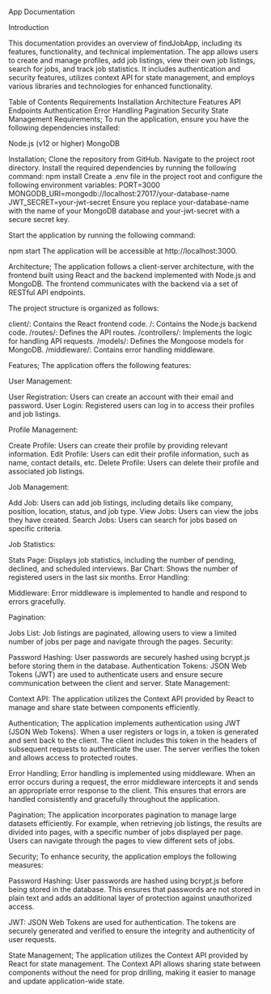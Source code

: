 App Documentation

Introduction

This documentation provides an overview of findJobApp, including its features, functionality, and technical implementation.
The app allows users to create and manage profiles, add job listings, view their own job listings, search for jobs, and track job statistics.
It includes authentication and security features, utilizes context API for state management, and employs various libraries and technologies for enhanced functionality.

Table of Contents
Requirements
Installation
Architecture
Features
API Endpoints
Authentication
Error Handling
Pagination
Security
State Management
Requirements;
To run the application, ensure you have the following dependencies installed:

Node.js (v12 or higher)
MongoDB

Installation;
Clone the repository from GitHub.
Navigate to the project root directory.
Install the required dependencies by running the following command:
npm install
Create a .env file in the project root and configure the following environment variables:
PORT=3000
MONGODB_URI=mongodb://localhost:27017/your-database-name
JWT_SECRET=your-jwt-secret
Ensure you replace your-database-name with the name of your MongoDB database and your-jwt-secret with a secure secret key.

Start the application by running the following command:

npm start
The application will be accessible at http://localhost:3000.

Architecture;
The application follows a client-server architecture, with the frontend built using React and the backend implemented with Node.js and MongoDB.
The frontend communicates with the backend via a set of RESTful API endpoints.

The project structure is organized as follows:

client/: Contains the React frontend code.
/: Contains the Node.js backend code.
/routes/: Defines the API routes.
/controllers/: Implements the logic for handling API requests.
/models/: Defines the Mongoose models for MongoDB.
/middleware/: Contains error handling middleware.

Features;
The application offers the following features:

User Management:

User Registration: Users can create an account with their email and password.
User Login: Registered users can log in to access their profiles and job listings.

Profile Management:

Create Profile: Users can create their profile by providing relevant information.
Edit Profile: Users can edit their profile information, such as name, contact details, etc.
Delete Profile: Users can delete their profile and associated job listings.

Job Management:

Add Job: Users can add job listings, including details like company, position, location, status, and job type.
View Jobs: Users can view the jobs they have created.
Search Jobs: Users can search for jobs based on specific criteria.

Job Statistics:

Stats Page: Displays job statistics, including the number of pending, declined, and scheduled interviews.
Bar Chart: Shows the number of registered users in the last six months.
Error Handling:

Middleware: Error middleware is implemented to handle and respond to errors gracefully.

Pagination:

Jobs List: Job listings are paginated, allowing users to view a limited number of jobs per page and navigate through the pages.
Security:

Password Hashing: User passwords are securely hashed using bcrypt.js before storing them in the database.
Authentication Tokens: JSON Web Tokens (JWT) are used to authenticate users and ensure secure communication between the client and server.
State Management:

Context API: The application utilizes the Context API provided by React to manage and share state between components efficiently.

Authentication;
The application implements authentication using JWT (JSON Web Tokens). When a user registers or logs in, a token is generated and sent back to the client.
The client includes this token in the headers of subsequent requests to authenticate the user. The server verifies the token and allows access to protected routes.

Error Handling;
Error handling is implemented using middleware. When an error occurs during a request, the error middleware intercepts it and 
sends an appropriate error response to the client. This ensures that errors are handled consistently and gracefully throughout the application.

Pagination;
The application incorporates pagination to manage large datasets efficiently. For example, when retrieving job listings, the results are divided into pages,
with a specific number of jobs displayed per page. Users can navigate through the pages to view different sets of jobs.

Security;
To enhance security, the application employs the following measures:

Password Hashing: User passwords are hashed using bcrypt.js before being stored in the database. This ensures that passwords are not stored
in plain text and adds an additional layer of protection against unauthorized access.

JWT: JSON Web Tokens are used for authentication. The tokens are securely generated and verified to ensure the integrity and authenticity of user requests.

State Management;
The application utilizes the Context API provided by React for state management. The Context API allows sharing state between components without the need for prop drilling,
making it easier to manage and update application-wide state.


